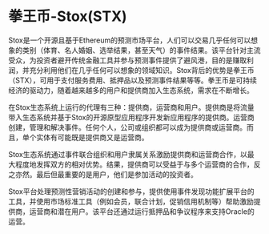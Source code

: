 # 

# 拳王币-Stox(STX)

Stox是一个开源且基于Ethereum的预测市场平台，人们可以交易几乎任何可以想象的类别（体育、名人婚姻、选举结果，甚至天气）的事件结果。该平台针对主流受众，为投资者避开传统金融工具并参与预测事件提供了避风港，目的是赚取利润，并充分利用他们在几乎任何可以想象的领域知识。Stox背后的优势是拳王币（STX），可用于支付服务费用、抵押品以及预测事件结果等等。拳王币是可持续经济的驱动力，随着越来越多的用户和提供商加入生态系统，需求在不断增长。

在Stox生态系统上运行的代理有三种：提供商，运营商和用户。提供商是将流量带入生态系统并基于Stox的开源原型应用程序开发新应用程序的提供商。运营商创建，管理和解决事件。任何个人，公司或组织都可以成为提供商或运营商。而且，单个实体有可能既是提供商又是运营商。

Stox生态系统通过事件联合组织和用户隶属关系激励提供商和运营商合作，以最大程度地发挥双方的相对优势。结果，提供商可以受益于与多个运营商的合作，反之亦然。最后但最重要的是用户，他们是参加活动的投资者。

Stox平台处理预测性营销活动的创建和参与，提供使用事件发现功能扩展平台的工具，并使用市场标准工具（例如会员，联合计划，促销信用机制等）帮助激励提供商，运营商和潜在用户。该平台还通过运行抵押品和争议程序来支持Oracle的运营。


